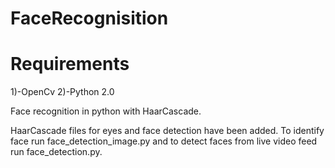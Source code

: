 # FaceRecognisition

# Requirements
 1)-OpenCv
 2)-Python 2.0

Face recognition in python with HaarCascade.

HaarCascade files for eyes and face detection have been added.
To identify face run face_detection_image.py and to detect faces from live video feed run face_detection.py.
